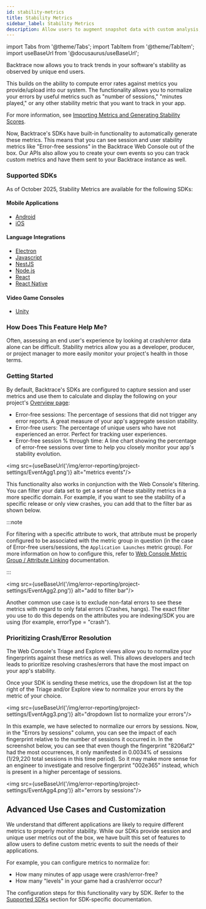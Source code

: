 ```yaml
---
id: stability-metrics
title: Stability Metrics
sidebar_label: Stability Metrics
description: Allow users to augment snapshot data with custom analysis, annotations, pretty-printed data.
---
```


import Tabs from '@theme/Tabs';
import TabItem from '@theme/TabItem';
import useBaseUrl from '@docusaurus/useBaseUrl';

Backtrace now allows you to track trends in your software's stability as observed by unique end users.

This builds on the ability to compute error rates against metrics you provide/upload into our system. The functionality allows you to normalize your errors by useful metrics such as "number of sessions," "minutes played," or any other stability metric that you want to track in your app.

For more information, see [Importing Metrics and Generating Stability Scores](/error-reporting/project-setup/metrics-stability-scores/).

Now, Backtrace's SDKs have built-in functionality to automatically generate these metrics. This means that you can see session and user stability metrics like "Error-free sessions" in the Backtrace Web Console out of the box. Our APIs also allow you to create your own events so you can track custom metrics and have them sent to your Backtrace instance as well.

### Supported SDKs

As of October 2025, Stability Metrics are available for the following SDKs:

#### Mobile Applications

- [Android](/error-reporting/platform-integrations/android/configuration/#error-free-metrics)
- [iOS](/error-reporting/platform-integrations/ios/configuration/#error-free-metrics)

#### Language Integrations

- [Electron](/error-reporting/language-integrations/electron/#application-stability-metrics)
- [Javascript](/error-reporting/language-integrations/javascript/#application-stability-metrics)
- [NestJS](/error-reporting/language-integrations/nestjs/#application-stability-metrics)
- [Node.js](/error-reporting/language-integrations/node/#application-stability-metrics)
- [React](/error-reporting/language-integrations/react/#application-stability-metrics)
- [React Native](/error-reporting/language-integrations/react-native/#application-stability-metrics)

#### Video Game Consoles

- [Unity](/error-reporting/platform-integrations/unity/metrics/)

### How Does This Feature Help Me?

Often, assessing an end user's experience by looking at crash/error data alone can be difficult. Stability metrics allow you as a developer, producer, or project manager to more easily monitor your project's health in those terms.

### Getting Started

By default, Backtrace's SDKs are configured to capture session and user metrics and use them to calculate and display the following on your project's [Overview page](/error-reporting/web-console/overview/):

- Error-free sessions: The percentage of sessions that did not trigger any error reports. A great measure of your app's aggregate session stability.
- Error-free users: The percentage of unique users who have not experienced an error. Perfect for tracking user experiences.
- Error-free session % through time: A line chart showing the percentage of error-free sessions over time to help you closely monitor your app's stability evolution.

<img src={useBaseUrl('/img/error-reporting/project-settings/EventAgg1.png')} alt="metrics events"/>

This functionality also works in conjunction with the Web Console's filtering. You can filter your data set to get a sense of these stability metrics in a more specific domain. For example, if you want to see the stability of a specific release or only view crashes, you can add that to the filter bar as shown below.

:::note

For filtering with a specific attribute to work, that attribute must be properly configured to be associated with the metric group in question (in the case of Error-free users/sessions, the `Application Launches` metric group). For more information on how to configure this, refer to [Web Console Metric Group / Attribute Linking](/error-reporting/platform-integrations/unity/metrics/#web-console-metric-group--attribute-linking) documentation.

:::

<img src={useBaseUrl('/img/error-reporting/project-settings/EventAgg2.png')} alt="add to filter bar"/>

Another common use case is to exclude non-fatal errors to see these metrics with regard to only fatal errors (Crashes, hangs). The exact filter you use to do this depends on the attributes you are indexing/SDK you are using (for example, errorType = "crash").

### Prioritizing Crash/Error Resolution

The Web Console's Triage and Explore views allow you to normalize your fingerprints against these metrics as well. This allows developers and tech leads to prioritize resolving crashes/errors that have the most impact on your app's stability.

Once your SDK is sending these metrics, use the dropdown list at the top right of the Triage and/or Explore view to normalize your errors by the metric of your choice.

<img src={useBaseUrl('/img/error-reporting/project-settings/EventAgg3.png')} alt="dropdown list to normalize your errors"/>

In this example, we have selected to normalize our errors by sessions. Now, in the "Errors by sessions" column, you can see the impact of each fingerprint relative to the number of sessions it occurred in. In the screenshot below, you can see that even though the fingerprint "8206af2" had the most occurrences, it only manifested in 0.0034% of sessions (1/29,220 total sessions in this time period). So it may make more sense for an engineer to investigate and resolve fingerprint "002e365" instead, which is present in a higher percentage of sessions.

<img src={useBaseUrl('/img/error-reporting/project-settings/EventAgg4.png')} alt="errors by sessions"/>

## Advanced Use Cases and Customization

We understand that different applications are likely to require different metrics to properly monitor stability. While our SDKs provide session and unique user metrics out of the box, we have built this set of features to allow users to define custom metric events to suit the needs of their applications.

For example, you can configure metrics to normalize for:

- How many minutes of app usage were crash/error-free?
- How many "levels" in your game had a crash/error occur?

The configuration steps for this functionality vary by SDK. Refer to the [Supported SDKs](#supported-sdks) section for SDK-specific documentation.
